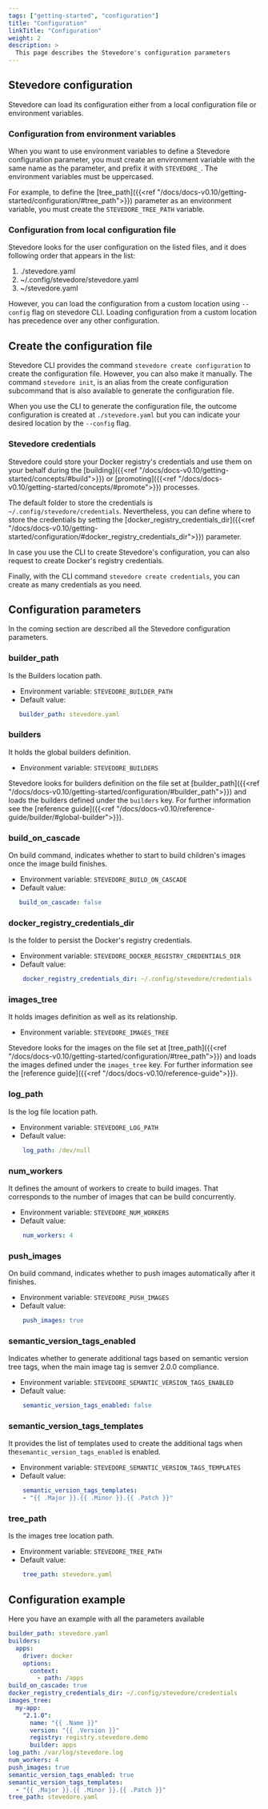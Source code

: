 ```yaml
---
tags: ["getting-started", "configuration"]
title: "Configuration"
linkTitle: "Configuration"
weight: 2
description: >
  This page describes the Stevedore's configuration parameters
---
```


## Stevedore configuration
Stevedore can load its configuration either from a local configuration file or environment variables.

### Configuration from environment variables
When you want to use environment variables to define a Stevedore configuration parameter, you must create an environment variable with the same name as the parameter, and prefix it with `STEVEDORE_`. The environment variables must be uppercased.

For example, to define the [tree_path]({{<ref "/docs/docs-v0.10/getting-started/configuration/#tree_path">}}) parameter as an environment variable, you must create the `STEVEDORE_TREE_PATH` variable.

### Configuration from local configuration file
Stevedore looks for the user configuration on the listed files, and it does following order that appears in the list:
1. ./stevedore.yaml
2. ~/.config/stevedore/stevedore.yaml
3. ~/stevedore.yaml

However, you can load the configuration from a custom location using `--config` flag on stevedore CLI. Loading configuration from a custom location has precedence over any other configuration.

## Create the configuration file
Stevedore CLI provides the command `stevedore create configuration` to create the configuration file. However, you can also make it manually.
The command `stevedore init`, is an alias from the create configuration subcommand that is also available to generate the configuration file.

When you use the CLI to generate the configuration file, the outcome configuration is created at `./stevedore.yaml` but you can indicate your desired location by the `--config` flag.

### Stevedore credentials
Stevedore could store your Docker registry's credentials and use them on your behalf during the [building]({{<ref "/docs/docs-v0.10/getting-started/concepts/#build">}}) or [promoting]({{<ref "/docs/docs-v0.10/getting-started/concepts/#promote">}}) processes.

The default folder to store the credentials is `~/.config/stevedore/credentials`. Nevertheless, you can define where to store the credentials by setting the [docker_registry_credentials_dir]({{<ref "/docs/docs-v0.10/getting-started/configuration/#docker_registry_credentials_dir">}}) parameter.

In case you use the CLI to create Stevedore's configuration, you can also request to create Docker's registry credentials.

Finally, with the CLI command `stevedore create credentials`, you can create as many credentials as you need.

## Configuration parameters
In the coming section are described all the Stevedore configuration parameters.

### **builder_path**
Is the Builders location path.
- Environment variable: `STEVEDORE_BUILDER_PATH`
- Default value:
```yaml
   builder_path: stevedore.yaml
```

### **builders**
It holds the global builders definition. 
- Environment variable: `STEVEDORE_BUILDERS`

Stevedore looks for builders definition on the file set at [builder_path]({{<ref "/docs/docs-v0.10/getting-started/configuration/#builder_path">}}) and loads the builders defined under the `builders` key. For further information see the [reference guide]({{<ref "/docs/docs-v0.10/reference-guide/builder/#global-builder">}}).

### **build_on_cascade**
On build command, indicates whether to start to build children's images once the image build finishes.
- Environment variable: `STEVEDORE_BUILD_ON_CASCADE`
- Default value:
```yaml 
   build_on_cascade: false
```

### **docker_registry_credentials_dir**
Is the folder to persist the Docker's registry credentials.
- Environment variable: `STEVEDORE_DOCKER_REGISTRY_CREDENTIALS_DIR`
- Default value:
```yaml 
    docker_registry_credentials_dir: ~/.config/stevedore/credentials
```

### **images_tree**
It holds images definition as well as its relationship. 
- Environment variable: `STEVEDORE_IMAGES_TREE`
  
Stevedore looks for the images on the file set at [tree_path]({{<ref "/docs/docs-v0.10/getting-started/configuration/#tree_path">}}) and loads the images defined under the `images_tree` key. For further information see the [reference guide]({{<ref "/docs/docs-v0.10/reference-guide">}}).

### **log_path**
Is the log file location path.
- Environment variable: `STEVEDORE_LOG_PATH`
- Default value:
```yaml 
    log_path: /dev/null
```

### **num_workers**
It defines the amount of workers to create to build images. That corresponds to the number of images that can be build concurrently.
- Environment variable: `STEVEDORE_NUM_WORKERS`
- Default value:
```yaml 
    num_workers: 4
```

### **push_images**
On build command, indicates whether to push images automatically after it finishes.
- Environment variable: `STEVEDORE_PUSH_IMAGES`
- Default value:
```yaml 
    push_images: true
```

### **semantic_version_tags_enabled**
Indicates whether to generate additional tags based on semantic version tree tags, when the main image tag is semver 2.0.0 compliance.
- Environment variable: `STEVEDORE_SEMANTIC_VERSION_TAGS_ENABLED`
- Default value:
```yaml
    semantic_version_tags_enabled: false
```

### **semantic_version_tags_templates**
It provides the list of templates used to create the additional tags when the`semantic_version_tags_enabled` is enabled.
- Environment variable: `STEVEDORE_SEMANTIC_VERSION_TAGS_TEMPLATES`
- Default value:
```yaml 
    semantic_version_tags_templates:  
    - "{{ .Major }}.{{ .Minor }}.{{ .Patch }}"
```

### **tree_path**
Is the images tree location path.
- Environment variable: `STEVEDORE_TREE_PATH`
- Default value:
```yaml
    tree_path: stevedore.yaml
```
## Configuration example
Here you have an example with all the parameters available
```yaml
builder_path: stevedore.yaml
builders:
  apps:
    driver: docker
    options:
      context:
        - path: /apps
build_on_cascade: true
docker_registry_credentials_dir: ~/.config/stevedore/credentials
images_tree:
  my-app:
    "2.1.0":
      name: "{{ .Name }}"
      version: "{{ .Version }}"
      registry: registry.stevedore.demo
      builder: apps
log_path: /var/log/stevedore.log
num_workers: 4
push_images: true
semantic_version_tags_enabled: true
semantic_version_tags_templates:
  - "{{ .Major }}.{{ .Minor }}.{{ .Patch }}"
tree_path: stevedore.yaml
```